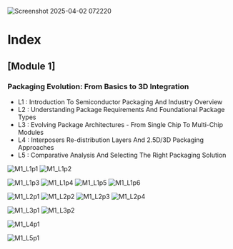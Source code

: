 
![Screenshot 2025-04-02 072220](https://github.com/user-attachments/assets/b792d2fe-4899-4269-b525-f5440b2fd3f0)

# Index #

## [Module 1] ## 
  
### Packaging Evolution: From Basics to 3D Integration ###

-  L1 : Introduction To Semiconductor Packaging And Industry Overview
-  L2 : Understanding Package Requirements And Foundational Package Types
-  L3 : Evolving Package Architectures - From Single Chip To Multi-Chip Modules
-  L4 : Interposers Re-distribution Layers And 2.5D/3D Packaging Approaches
-  L5 : Comparative Analysis And Selecting The Right Packaging Solution


![M1_L1p1](https://github.com/user-attachments/assets/cbffc88f-9880-42a9-bab2-2e6698dcdca3)
![M1_L1p2](https://github.com/user-attachments/assets/1458d929-7dbe-4310-aec3-210c7e19666f)

![M1_L1p3](https://github.com/user-attachments/assets/7bceb6b5-c5a8-4b80-abaf-de64c5a2ada6)
![M1_L1p4](https://github.com/user-attachments/assets/8363d6fc-9e90-4f20-8e4c-bda344548c72)
![M1_L1p5](https://github.com/user-attachments/assets/b1610b9e-e420-4b8b-83ef-897a283c6ad1)
![M1_L1p6](https://github.com/user-attachments/assets/6b5a24ef-0241-44c5-ab16-0f8a17d2ff17)

![M1_L2p1](https://github.com/user-attachments/assets/ff6e3651-6b67-4dfb-b74d-3d7ab183d738)
![M1_L2p2](https://github.com/user-attachments/assets/559e2ea7-fe9d-4f13-8b30-2a7624fe5247)
![M1_L2p3](https://github.com/user-attachments/assets/5fe8c6c2-c993-4b9a-8419-dfc7c81b4430)
![M1_L2p4](https://github.com/user-attachments/assets/6c7f181b-dfea-4b04-ab06-2b2196a6a31d)

![M1_L3p1](https://github.com/user-attachments/assets/e3f30508-0171-404d-b59f-137667409f8b)
![M1_L3p2](https://github.com/user-attachments/assets/dc9ddced-97f5-47e7-a336-01e18feffa30)

![M1_L4p1](https://github.com/user-attachments/assets/2d3c92be-e8f8-4410-9378-abc7c273bc21)

![M1_L5p1](https://github.com/user-attachments/assets/ba70b644-dd7c-4044-8ed9-bc0fc80e27e8)










